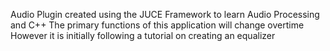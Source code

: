 Audio Plugin created using the JUCE Framework to learn Audio Processing and C++
The primary functions of this application will change overtime
However it is initially following a tutorial on creating an equalizer
